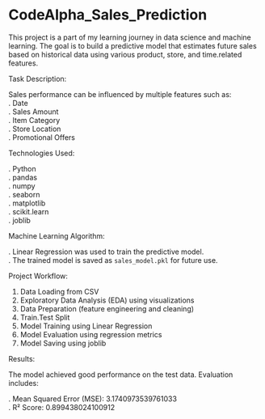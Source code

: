 # CodeAlpha_Sales_Prediction
This project is a part of my learning journey in data science and machine learning. The goal is to build a predictive model that estimates future sales based on historical data using various product, store, and time.related features.


Task Description:

Sales performance can be influenced by multiple features such as:  
. Date  
. Sales Amount  
. Item Category  
. Store Location  
. Promotional Offers  


Technologies Used:

. Python  
. pandas  
. numpy  
. seaborn  
. matplotlib  
. scikit.learn  
. joblib  



Machine Learning Algorithm:

. Linear Regression was used to train the predictive model.  
. The trained model is saved as `sales_model.pkl` for future use.


Project Workflow:

1. Data Loading from CSV  
2. Exploratory Data Analysis (EDA) using visualizations  
3. Data Preparation (feature engineering and cleaning)  
4. Train.Test Split  
5. Model Training using Linear Regression  
6. Model Evaluation using regression metrics  
7. Model Saving using joblib  


Results:

 The model achieved good performance on the test data. Evaluation includes:
 
. Mean Squared Error (MSE): 3.1740973539761033  
. R² Score: 0.899438024100912  

